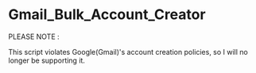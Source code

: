 # Gmail_Bulk_Account_Creator

PLEASE NOTE :


This script violates Google(Gmail)'s account creation policies, so I will no longer be supporting it.

